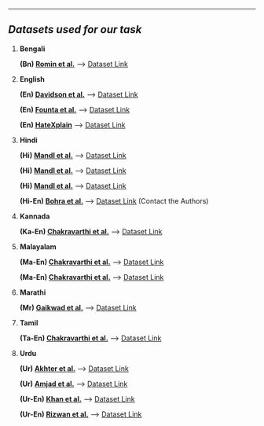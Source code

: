 -----------------------------------------
***Datasets used for our task***
------------------------------------------
1. **Bengali**

   **(Bn) [Romin et al.](https://arxiv.org/ftp/arxiv/papers/2012/2012.09686.pdf)** --> [Dataset Link](https://www.kaggle.com/datasets/naurosromim/bengali-hate-speech-dataset)
   
2. **English**

   **(En) [Davidson et al.](https://arxiv.org/pdf/1703.04009.pdf)** --> [Dataset Link](https://github.com/t-davidson/hate-speech-and-offensive-language)
   
   **(En) [Founta et al.](https://arxiv.org/abs/1802.00393)** --> [Dataset Link](https://dataverse.mpi-sws.org/dataset.xhtml?persistentId=doi:10.5072/FK2/ZDTEMN)
   
   **(En) [HateXplain](https://arxiv.org/abs/2012.10289)** --> [Dataset Link](https://github.com/hate-alert/HateXplain/tree/master/Data)

3. **Hindi**

   **(Hi) [Mandl et al.](https://dl.acm.org/doi/pdf/10.1145/3503162.3503176)** --> [Dataset Link](https://hasocfire.github.io/hasoc/2021/index.html)
   
   **(Hi) [Mandl et al.](https://dl.acm.org/doi/abs/10.1145/3441501.3441517)** --> [Dataset Link](https://hasocfire.github.io/hasoc/2020/index.html)
   
   **(Hi) [Mandl et al.](http://ceur-ws.org/Vol-2517/T3-1.pdf)** --> [Dataset Link](https://hasocfire.github.io/hasoc/2019/dataset.html)
   
   **(Hi-En) [Bohra et al.](https://aclanthology.org/W18-1105.pdf)** --> [Dataset Link](https://aclanthology.org/W18-1105.pdf) (Contact the Authors)
   
4. **Kannada**

   **(Ka-En) [Chakravarthi et al.](https://aclanthology.org/2021.dravidianlangtech-1.17/)** --> [Dataset Link](https://competitions.codalab.org/competitions/27654)
   
5. **Malayalam**

   **(Ma-En) [Chakravarthi et al.](https://aclanthology.org/2021.dravidianlangtech-1.17/)** --> [Dataset Link](https://competitions.codalab.org/competitions/27654)
   
   **(Ma-En) [Chakravarthi et al.](https://dl.acm.org/doi/abs/10.1145/3441501.3441517)** --> [Dataset Link](https://competitions.codalab.org/competitions/25295)
 
6. **Marathi**

   **(Mr) [Gaikwad et al.](https://arxiv.org/abs/2109.03552)** --> [Dataset Link](https://github.com/tharindudr/MOLD)
   
7. **Tamil**

   **(Ta-En) [Chakravarthi et al.](https://aclanthology.org/2021.dravidianlangtech-1.17/)** --> [Dataset Link](https://competitions.codalab.org/competitions/27654)
   
8. **Urdu**

    **(Ur) [Akhter et al.](https://ieeexplore.ieee.org/document/9094176)** --> [Dataset Link]( https://github.com/pervezbcs/Urdu-Abusive-Dataset)
   
   **(Ur) [Amjad et al.](https://dl.acm.org/doi/abs/10.1145/3503162.3505241)** --> [Dataset Link](https://www.urduthreat2021.cicling.org/)
   
   **(Ur-En) [Khan et al.](https://dl.acm.org/doi/10.1145/3414524)** --> [Dataset Link](https://www.kaggle.com/datasets/drkhurramshahzad/hate-speech-roman-urdu)
   
   **(Ur-En) [Rizwan et al.](https://aclanthology.org/2020.emnlp-main.197/)** --> [Dataset Link](https://github.com/haroonshakeel/roman_urdu_hate_speech)
